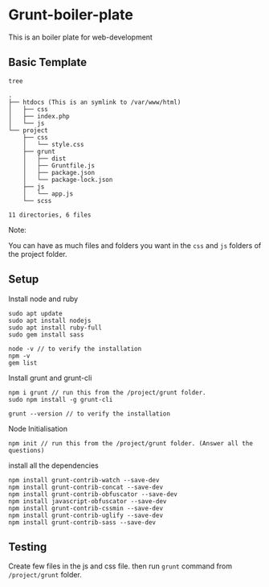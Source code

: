 # Grunt-boiler-plate
This is an boiler plate for web-development 


## Basic Template
```
tree

.
├── htdocs (This is an symlink to /var/www/html)
│   ├── css
│   ├── index.php
│   └── js
└── project
    ├── css
    │   └── style.css
    ├── grunt
    │   ├── dist
    │   ├── Gruntfile.js
    │   ├── package.json
    │   └── package-lock.json
    ├── js
    │   └── app.js
    └── scss

11 directories, 6 files
```

Note:

You can have as much files and folders you want in the `css` and `js` folders of the project folder.

## Setup

Install node and ruby
```
sudo apt update
sudo apt install nodejs
sudo apt install ruby-full
sudo gem install sass

node -v // to verify the installation
npm -v
gem list
```
Install grunt and grunt-cli
```
npm i grunt // run this from the /project/grunt folder.
sudo npm install -g grunt-cli

grunt --version // to verify the installation
```
Node Initialisation
```
npm init // run this from the /project/grunt folder. (Answer all the questions)
```
install all the dependencies
```
npm install grunt-contrib-watch --save-dev
npm install grunt-contrib-concat --save-dev
npm install grunt-contrib-obfuscator --save-dev
npm install javascript-obfuscator --save-dev
npm install grunt-contrib-cssmin --save-dev
npm install grunt-contrib-uglify --save-dev
npm install grunt-contrib-sass --save-dev
```
## Testing

Create few files in the js and css file.
then run `grunt` command from `/project/grunt` folder.


